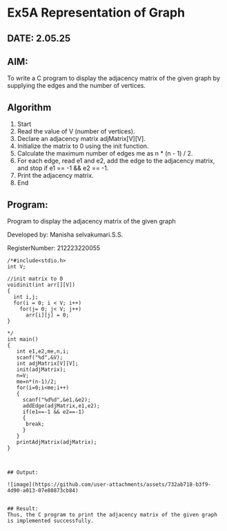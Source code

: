# Ex5A Representation of Graph
## DATE: 2.05.25
## AIM:
To write a C program to display the adjacency matrix of the given graph by supplying the edges and the number of vertices.

## Algorithm
1.	Start
2.	Read the value of V (number of vertices).
3.	Declare an adjacency matrix adjMatrix[V][V].
4.	Initialize the matrix to 0 using the init function.
5.	Calculate the maximum number of edges me as n * (n - 1) / 2.
6.	For each edge, read e1 and e2, add the edge to the adjacency matrix, and stop if e1 == -1 && e2 == -1.
7.	Print the adjacency matrix.
8.	End


## Program:

Program to display the adjacency matrix of the given graph

Developed by: Manisha selvakumari.S.S.

RegisterNumber: 212223220055  

```
/*#include<stdio.h>
int V;

//init matrix to 0
voidinit(int arr[][V])
{
  int i,j;
  for(i = 0; i < V; i++)
    for(j= 0; j< V; j++)
      arr[i][j] = 0;
}

*/
int main()
{
   int e1,e2,me,n,i;
   scanf("%d",&V);
   int adjMatrix[V][V];
   init(adjMatrix);
   n=V;
   me=n*(n-1)/2;
   for(i=0;i<me;i++)
   {
     scanf("%d%d",&e1,&e2);
     addEdge(adjMatrix,e1,e2);
     if(e1==-1 && e2==-1)
     {
      break;
     }
   }
   printAdjMatrix(adjMatrix);
}



## Output:

![image](https://github.com/user-attachments/assets/732ab718-b3f9-4d90-a013-07e80873cb84)


## Result:
Thus, the C program to print the adjacency matrix of the given graph is implemented successfully.
